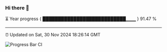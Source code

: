 ### Hi there 👋

⏳ Year progress { ███████████████████████████▁▁▁ } 91.47 %

---

⏰ Updated on Sat, 30 Nov 2024 18:26:14 GMT

![Progress Bar CI](https://github.com/liununu/liununu/workflows/Progress%20Bar%20CI/badge.svg)
